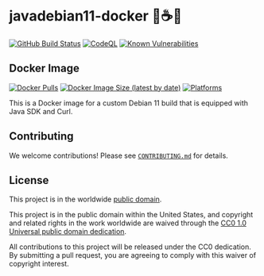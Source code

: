 # javadebian11-docker 🍥☕🐳 #

[![GitHub Build Status](https://github.com/cisagov/javadebian11-docker/workflows/build/badge.svg)](https://github.com/cisagov/javadebian11-docker/actions/workflows/build.yml)
[![CodeQL](https://github.com/cisagov/javadebian11-docker/workflows/CodeQL/badge.svg)](https://github.com/cisagov/javadebian11-docker/actions/workflows/codeql-analysis.yml)
[![Known Vulnerabilities](https://snyk.io/test/github/cisagov/javadebian11-docker/badge.svg)](https://snyk.io/test/github/cisagov/javadebian11-docker)

## Docker Image ##

[![Docker Pulls](https://img.shields.io/docker/pulls/cisagov/example)](https://hub.docker.com/r/cisagov/example)
[![Docker Image Size (latest by date)](https://img.shields.io/docker/image-size/cisagov/example)](https://hub.docker.com/r/cisagov/example)
[![Platforms](https://img.shields.io/badge/platforms-amd64%20%7C%20arm%2Fv6%20%7C%20arm%2Fv7%20%7C%20arm64%20%7C%20ppc64le%20%7C%20s390x-blue)](https://hub.docker.com/r/cisagov/javadebian11-docker/tags)

This is a Docker image for a custom Debian 11 build that is equipped with
Java SDK and Curl.

## Contributing ##

We welcome contributions!  Please see [`CONTRIBUTING.md`](CONTRIBUTING.md) for
details.

## License ##

This project is in the worldwide [public domain](LICENSE).

This project is in the public domain within the United States, and
copyright and related rights in the work worldwide are waived through
the [CC0 1.0 Universal public domain
dedication](https://creativecommons.org/publicdomain/zero/1.0/).

All contributions to this project will be released under the CC0
dedication. By submitting a pull request, you are agreeing to comply
with this waiver of copyright interest.
